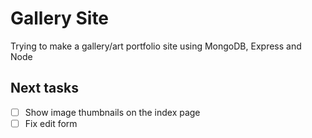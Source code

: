 # Gallery Site
Trying to make a gallery/art portfolio site using MongoDB, Express and Node

## Next tasks
-[ ] Show image thumbnails on the index page
-[ ] Fix edit form